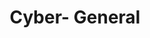 ---
layout: list
title: Cyber- General
slug: Cyber - General
Description: 
    Post about general cyber sec stuff from around the web that I find intresting or are popular.
---